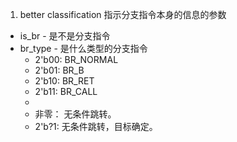 1. better classification
指示分支指令本身的信息的参数
- is_br - 是不是分支指令
- br_type - 是什么类型的分支指令
    - 2'b00: BR_NORMAL
    - 2'b01: BR_B
    - 2'b10: BR_RET
    - 2'b11: BR_CALL
    - 
    - 非零： 无条件跳转。
    - 2'b?1: 无条件跳转，目标确定。